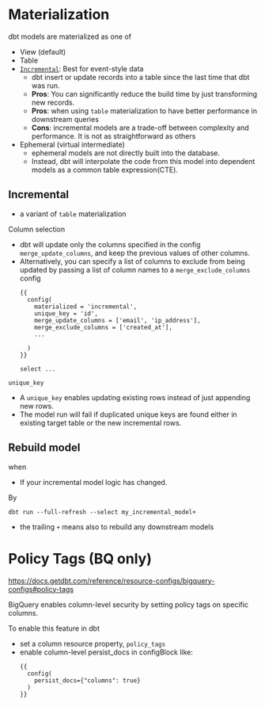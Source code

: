 # Materialization
dbt models are materialized as one of 
- View (default)
- Table
- [`Incremental`](https://docs.getdbt.com/docs/build/incremental-models): Best for event-style data
  - dbt insert or update records into a table since the last time that dbt was run.
  - **Pros**: You can significantly reduce the build time by just transforming new records. 
  - **Pros**: when using `table` materialization to have better performance in downstream queries
  - **Cons**: incremental models are a trade-off between complexity and performance. It is not as straightforward as others
- Ephemeral (virtual intermediate)
  - ephemeral models are not directly built into the database. 
  - Instead, dbt will interpolate the code from this model into dependent models as a common table expression(CTE).

## Incremental
- a variant of `table` materialization

Column selection
- dbt will update only the columns specified in the config `merge_update_columns`, and keep the previous values of other columns.
- Alternatively, you can specify a list of columns to exclude from being updated by passing a list of column names to a `merge_exclude_columns` config
  ```
  {{
    config(
      materialized = 'incremental',
      unique_key = 'id',
      merge_update_columns = ['email', 'ip_address'],
      merge_exclude_columns = ['created_at'],
      ...

    )
  }}

  select ...
  ```
`unique_key`
- A `unique_key` enables updating existing rows instead of just appending new rows.
- The model run will fail if duplicated unique keys are found either in existing target table or the new incremental rows.

## Rebuild model
when
- If your incremental model logic has changed. 

By 
```
dbt run --full-refresh --select my_incremental_model+
```
- the trailing `+` means also to rebuild any downstream models

# Policy Tags (BQ only)
https://docs.getdbt.com/reference/resource-configs/bigquery-configs#policy-tags

BigQuery enables column-level security by setting policy tags on specific columns.

To enable this feature in dbt
- set a column resource property, `policy_tags`
- enable column-level persist_docs in configBlock like:
  ```
  {{ 
    config(
      persist_docs={"columns": true}
    )
  }}
  ```
